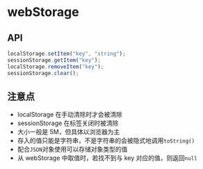 # webStorage

## API

```js
localStorage.setItem("key", "string");
sessionStorage.getItem("key");
localStorage.removeItem("key");
sessionStorage.clear();
```

## 注意点

- localStorage 在手动清除时才会被清除
- sessionStorage 在标签关闭时被清除
- 大小一般是 5M，但具体以浏览器为主
- 存入的值只能是字符串，不是字符串的会被隐式地调用`toString()`
- 配合`JSON`对象使用可以存储对象类型的值
- 从 webStorage 中取值时，若找不到与 key 对应的值，则返回`null`
